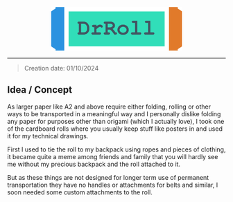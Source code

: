 <p align="center">
  <img src="drroll_titled.drawio.svg" width="60%" />
</p>

---

> Creation date: 01/10/2024

## Idea / Concept

As larger paper like A2 and above require either folding, rolling or other ways to be transported in a meaningful way and I personally dislike folding any paper for purposes other than origami (which I actually love), I took one of the cardboard rolls where you usually keep stuff like posters in and used it for my technical drawings.

First I used to tie the roll to my backpack using ropes and pieces of clothing, it became quite a meme among friends and family that you will hardly see me without my precious backpack and the roll attached to it.

But as these things are not designed for longer term use of permanent transportation they have no handles or attachments for belts and similar, I soon needed some custom attachments to the roll.
